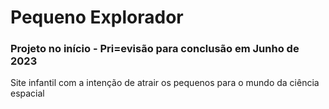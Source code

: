 # Pequeno Explorador
### Projeto no início - Pri=evisão para conclusão em Junho de 2023

Site infantil com a intenção de atrair os pequenos para o mundo da ciência espacial

